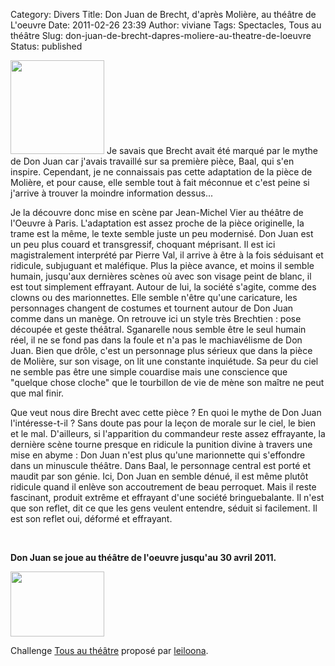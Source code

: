 Category: Divers
Title: Don Juan de Brecht, d'après Molière, au théâtre de L'oeuvre
Date: 2011-02-26 23:39
Author: viviane
Tags: Spectacles, Tous au théâtre
Slug: don-juan-de-brecht-dapres-moliere-au-theatre-de-loeuvre
Status: published

<img class="alignleft size-thumbnail wp-image-1916" title="Don Juan" src="http://www.viviane-voyages.com/wp-content/uploads/2011/02/don_juan-150x150.jpg" alt="" width="150" height="150" /> Je savais que Brecht avait été marqué par le mythe de Don Juan car j'avais travaillé sur sa première pièce, Baal, qui s'en inspire. Cependant, je ne connaissais pas cette adaptation de la pièce de Molière, et pour cause, elle semble tout à fait méconnue et c'est peine si j'arrive à trouver la moindre information dessus...

Je la découvre donc mise en scène par Jean-Michel Vier au théâtre de l'Oeuvre à Paris. L'adaptation est assez proche de la pièce originelle, la trame est la même, le texte semble juste un peu modernisé. Don Juan est un peu plus couard et transgressif, choquant méprisant. Il est ici magistralement interprété par Pierre Val, il arrive à être à la fois séduisant et ridicule, subjuguant et maléfique. Plus la pièce avance, et moins il semble humain, jusqu'aux dernières scènes où avec son visage peint de blanc, il est tout simplement effrayant. Autour de lui, la société s'agite, comme des clowns ou des marionnettes. Elle semble n'être qu'une caricature, les personnages changent de costumes et tournent autour de Don Juan comme dans un manège. On retrouve ici un style très Brechtien : pose découpée et geste théâtral. Sganarelle nous semble être le seul humain réel, il ne se fond pas dans la foule et n'a pas le machiavélisme de Don Juan. Bien que drôle, c'est un personnage plus sérieux que dans la pièce de Molière, sur son visage, on lit une constante inquiétude. Sa peur du ciel ne semble pas être une simple couardise mais une conscience que "quelque chose cloche" que le tourbillon de vie de mène son maître ne peut que mal finir.

Que veut nous dire Brecht avec cette pièce ? En quoi le mythe de Don Juan l'intéresse-t-il ? Sans doute pas pour la leçon de morale sur le ciel, le bien et le mal. D'ailleurs, si l'apparition du commandeur reste assez effrayante, la dernière scène tourne presque en ridicule la punition divine à travers une mise en abyme : Don Juan n'est plus qu'une marionnette qui s'effondre dans un minuscule théâtre. Dans Baal, le personnage central est porté et maudit par son génie. Ici, Don Juan en semble dénué, il est même plutôt ridicule quand il enlève son accoutrement de beau perroquet. Mais il reste fascinant, produit extrême et effrayant d'une société bringuebalante. Il n'est que son reflet, dit ce que les gens veulent entendre, séduit si facilement. Il est son reflet oui, déformé et effrayant.

&nbsp;

<strong>Don Juan se joue au théâtre de l'oeuvre jusqu'au 30 avril 2011.</strong>

<img class="aligncenter size-full wp-image-1917" title="Tous au theatre" src="http://www.viviane-voyages.com/wp-content/uploads/2011/02/tous-au-theatre.jpg" alt="" width="150" height="104" />

Challenge <a href="http://leiloona.canalblog.com/archives/2010/06/06/18145654.html" target="_blank">Tous au théâtre</a> proposé par <a href="http://leiloona.canalblog.com/" target="_blank">leiloona</a>.